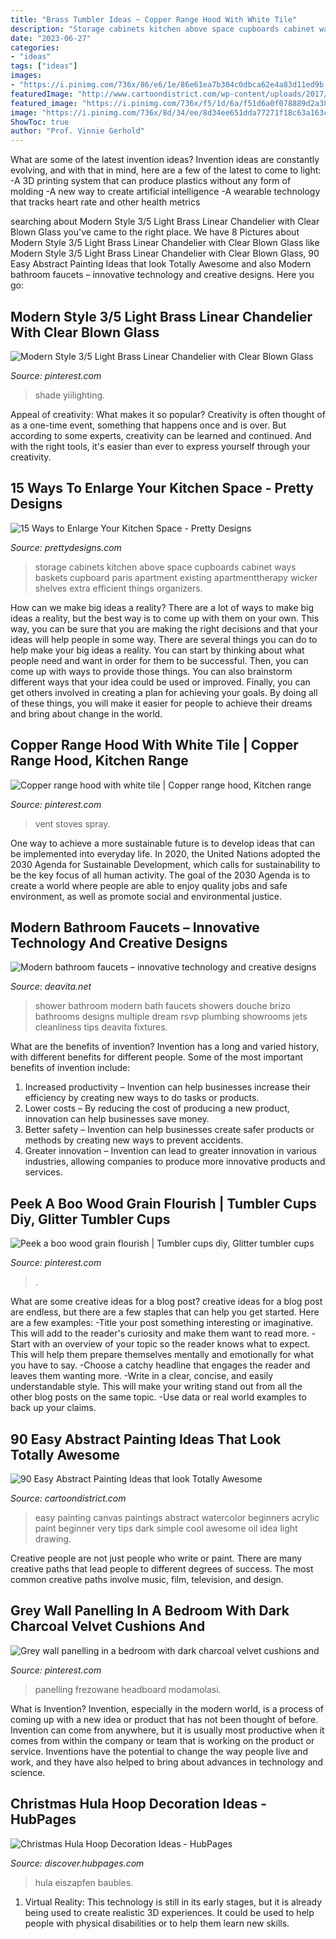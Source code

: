 ```yaml
---
title: "Brass Tumbler Ideas ~ Copper Range Hood With White Tile"
description: "Storage cabinets kitchen above space cupboards cabinet ways baskets cupboard paris apartment existing apartmenttherapy wicker shelves extra efficient things organizers"
date: "2023-06-27"
categories:
- "ideas"
tags: ["ideas"]
images:
- "https://i.pinimg.com/736x/86/e6/1e/86e61ea7b304c0dbca62e4a83d11ed9b.jpg"
featuredImage: "http://www.cartoondistrict.com/wp-content/uploads/2017/06/Easy-Abstract-Painting-Ideas00013-1.jpg"
featured_image: "https://i.pinimg.com/736x/f5/1d/6a/f51d6a0f078889d2a3818ca4427a8b30--copper-hood-range-hoods.jpg"
image: "https://i.pinimg.com/736x/8d/34/ee/8d34ee651dda77271f18c63a163c2075.jpg"
ShowToc: true
author: "Prof. Vinnie Gerhold"
---
```



What are some of the latest invention ideas?
Invention ideas are constantly evolving, and with that in mind, here are a few of the latest to come to light: 
-A 3D printing system that can produce plastics without any form of molding 
-A new way to create artificial intelligence 
-A wearable technology that tracks heart rate and other health metrics

	

		
searching about Modern Style 3/5 Light Brass Linear Chandelier with Clear Blown Glass you've came to the right place. We have 8 Pictures about Modern Style 3/5 Light Brass Linear Chandelier with Clear Blown Glass like Modern Style 3/5 Light Brass Linear Chandelier with Clear Blown Glass, 90 Easy Abstract Painting Ideas that look Totally Awesome and also Modern bathroom faucets – innovative technology and creative designs. Here you go:
		
    
## Modern Style 3/5 Light Brass Linear Chandelier With Clear Blown Glass

<img loading=lazy src="https://i.pinimg.com/736x/8d/34/ee/8d34ee651dda77271f18c63a163c2075.jpg" onerror="this.onerror=null;this.src='https://tse3.mm.bing.net/th?id=OIP._irwneJPugJ-FhquqTt1QgHaHa&amp;pid=15.1';" alt="Modern Style 3/5 Light Brass Linear Chandelier with Clear Blown Glass">

_Source: pinterest.com_

>shade yiilighting. 

	

Appeal of creativity: What makes it so popular?
Creativity is often thought of as a one-time event, something that happens once and is over. But according to some experts, creativity can be learned and continued. And with the right tools, it's easier than ever to express yourself through your creativity.

    
## 15 Ways To Enlarge Your Kitchen Space - Pretty Designs

<img loading=lazy src="http://www.prettydesigns.com/wp-content/uploads/2015/12/Wicker-Organizers.jpg" onerror="this.onerror=null;this.src='https://tse2.mm.bing.net/th?id=OIP.3W3ki94kvKegKvOUw0v0_gHaLI&amp;pid=15.1';" alt="15 Ways to Enlarge Your Kitchen Space - Pretty Designs">

_Source: prettydesigns.com_

>storage cabinets kitchen above space cupboards cabinet ways baskets cupboard paris apartment existing apartmenttherapy wicker shelves extra efficient things organizers. 

	

How can we make big ideas a reality?
There are a lot of ways to make big ideas a reality, but the best way is to come up with them on your own. This way, you can be sure that you are making the right decisions and that your ideas will help people in some way. There are several things you can do to help make your big ideas a reality. You can start by thinking about what people need and want in order for them to be successful. Then, you can come up with ways to provide those things. You can also brainstorm different ways that your idea could be used or improved. Finally, you can get others involved in creating a plan for achieving your goals. By doing all of these things, you will make it easier for people to achieve their dreams and bring about change in the world.

    
## Copper Range Hood With White Tile | Copper Range Hood, Kitchen Range

<img loading=lazy src="https://i.pinimg.com/736x/f5/1d/6a/f51d6a0f078889d2a3818ca4427a8b30--copper-hood-range-hoods.jpg" onerror="this.onerror=null;this.src='https://tse3.mm.bing.net/th?id=OIP.NHdSx1UbDv_p1806CHKjIwHaLN&amp;pid=15.1';" alt="Copper range hood with white tile | Copper range hood, Kitchen range">

_Source: pinterest.com_

>vent stoves spray. 

	

One way to achieve a more sustainable future is to develop ideas that can be implemented into everyday life. In 2020, the United Nations adopted the 2030 Agenda for Sustainable Development, which calls for sustainability to be the key focus of all human activity. The goal of the 2030 Agenda is to create a world where people are able to enjoy quality jobs and safe environment, as well as promote social and environmental justice.

    
## Modern Bathroom Faucets – Innovative Technology And Creative Designs

<img loading=lazy src="https://deavita.net/wp-content/uploads/2016/01/modern-bathroom-design-modern-shower-faucets-rain-showerhead-jets.jpg" onerror="this.onerror=null;this.src='https://tse1.mm.bing.net/th?id=OIP.yptRrK1_SM9uNoi-00-C0QHaJ4&amp;pid=15.1';" alt="Modern bathroom faucets – innovative technology and creative designs">

_Source: deavita.net_

>shower bathroom modern bath faucets showers douche brizo bathrooms designs multiple dream rsvp plumbing showrooms jets cleanliness tips deavita fixtures. 

	

What are the benefits of invention?
Invention has a long and varied history, with different benefits for different people. Some of the most important benefits of invention include: 
1) Increased productivity – Invention can help businesses increase their efficiency by creating new ways to do tasks or products. 
2) Lower costs – By reducing the cost of producing a new product, innovation can help businesses save money. 
3) Better safety – Invention can help businesses create safer products or methods by creating new ways to prevent accidents.
4) Greater innovation – Invention can lead to greater innovation in various industries, allowing companies to produce more innovative products and services.

    
## Peek A Boo Wood Grain Flourish | Tumbler Cups Diy, Glitter Tumbler Cups

<img loading=lazy src="https://i.pinimg.com/736x/86/e6/1e/86e61ea7b304c0dbca62e4a83d11ed9b.jpg" onerror="this.onerror=null;this.src='https://tse2.mm.bing.net/th?id=OIP.v5S7gW4q92p-UBU0R1VZzQHaJ4&amp;pid=15.1';" alt="Peek a boo wood grain flourish | Tumbler cups diy, Glitter tumbler cups">

_Source: pinterest.com_

>. 

	

What are some creative ideas for a blog post?
creative ideas for a blog post are endless, but there are a few staples that can help you get started. Here are a few examples: 
-Title your post something interesting or imaginative. This will add to the reader's curiosity and make them want to read more. 
-Start with an overview of your topic so the reader knows what to expect. This will help them prepare themselves mentally and emotionally for what you have to say. 
-Choose a catchy headline that engages the reader and leaves them wanting more. 
-Write in a clear, concise, and easily understandable style. This will make your writing stand out from all the other blog posts on the same topic. 
-Use data or real world examples to back up your claims.

    
## 90 Easy Abstract Painting Ideas That Look Totally Awesome

<img loading=lazy src="http://www.cartoondistrict.com/wp-content/uploads/2017/06/Easy-Abstract-Painting-Ideas00013-1.jpg" onerror="this.onerror=null;this.src='https://tse2.mm.bing.net/th?id=OIP.hBccaeUZgrlpHT7riqaJbwHaNL&amp;pid=15.1';" alt="90 Easy Abstract Painting Ideas that look Totally Awesome">

_Source: cartoondistrict.com_

>easy painting canvas paintings abstract watercolor beginners acrylic paint beginner very tips dark simple cool awesome oil idea light drawing. 

	

Creative people are not just people who write or paint. There are many creative paths that lead people to different degrees of success. The most common creative paths involve music, film, television, and design.

    
## Grey Wall Panelling In A Bedroom With Dark Charcoal Velvet Cushions And

<img loading=lazy src="https://i.pinimg.com/736x/2e/b6/1f/2eb61fb066368f1121334fe22795dbd9.jpg" onerror="this.onerror=null;this.src='https://tse1.mm.bing.net/th?id=OIP.rxQJ4lb6CmaXdok005UnwgHaLL&amp;pid=15.1';" alt="Grey wall panelling in a bedroom with dark charcoal velvet cushions and">

_Source: pinterest.com_

>panelling frezowane headboard modamolasi. 

	

What is Invention?
Invention, especially in the modern world, is a process of coming up with a new idea or product that has not been thought of before. Invention can come from anywhere, but it is usually most productive when it comes from within the company or team that is working on the product or service. Inventions have the potential to change the way people live and work, and they have also helped to bring about advances in technology and science.

    
## Christmas Hula Hoop Decoration Ideas - HubPages

<img loading=lazy src="https://images.saymedia-content.com/.image/t_share/MTgwNjE4NDY0MDkxNTc5NDgw/christmas-hula-hoop-decoration-ideas.jpg" onerror="this.onerror=null;this.src='https://tse4.mm.bing.net/th?id=OIP._dq95RjfOKetl82AOFTiAAHaO6&amp;pid=15.1';" alt="Christmas Hula Hoop Decoration Ideas - HubPages">

_Source: discover.hubpages.com_

>hula eiszapfen baubles. 

	

1. Virtual Reality: This technology is still in its early stages, but it is already being used to create realistic 3D experiences. It could be used to help people with physical disabilities or to help them learn new skills.

